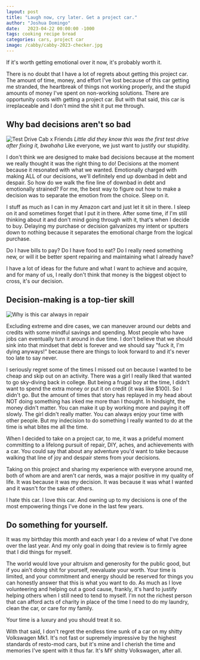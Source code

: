 ```yaml
---
layout: post
title: "Laugh now, cry later. Get a project car."
author: "Joshua Domingo"
date:   2023-04-22 00:00:00 -1000
tags: cooking recipe bread  
categories: cars, project car
image: /cabby/cabby-2023-checker.jpg
---
```

If it's worth getting emotional over it now, it's probably worth it.

There is no doubt that I have a lot of regrets about getting this project car. The amount of time, money, and effort I've lost because of this car getting me stranded, the heartbreak of things not working properly, and the stupid amounts of money I've spent on non-working solutions. There are opportunity costs with getting a project car. But with that said, this car is irreplaceable and I don't mind the shit it put me through.

## Why bad decisions aren't so bad
![Test Drive Cab x Friends](https://www.sudoyashi.com/assets/img/cabby/friends-x-cabby.jpg)
*Little did they know this was the first test drive after fixing it, bwahaha*
Like everyone, we just want to justify our stupidity.

I don't think we are designed to make bad decisions because at the moment we really thought it was the right thing to do! Decisions at the moment because it resonated with what we wanted. Emotionally charged with making ALL of our decisions, we'll definitely end up downbad in debt and despair. So how do we walk the fine line of downbad in debt and emotionally strained? For me, the best way to figure out how to make a decision was to separate the emotion from the choice. Sleep on it.

I stuff as much as I can in my Amazon cart and just let it sit in there. I sleep on it and sometimes forget that I put it in there. After some time, if I'm still thinking about it and don't mind going through with it, that's when I decide to buy. Delaying my purchase or decision galvanizes my intent or sputters down to nothing because it separates the emotional charge from the logical purchase.

Do I have bills to pay? Do I have food to eat? Do I really need something new, or will it be better spent repairing and maintaining what I already have?

I have a lot of ideas for the future and what I want to achieve and acquire, and for many of us, I really don't think that money is the biggest object to cross, it's our decision.

## Decision-making is a top-tier skill

![Why is this car always in repair](https://www.sudoyashi.com/assets/img/cabby-gallery-5.jpg)

Excluding extreme and dire cases, we can maneuver around our debts and credits with some mindful savings and spending. Most people who have jobs can eventually turn it around in due time. I don't believe that we should sink into that mindset that debt is forever and we should say "fuck it, I'm dying anyways!" because there are things to look forward to and it's never too late to say never.

I seriously regret some of the times I missed out on because I wanted to be cheap and skip out on an activity. There was a girl I really liked that wanted to go sky-diving back in college. But being a frugal boy at the time, I didn't want to spend the extra money or put it on credit (it was like $100). So I didn't go. But the amount of times that story has replayed in my head about NOT doing something has irked me more than I thought. In hindsight, the money didn't matter. You can make it up by working more and paying it off slowly. The girl didn't really matter. You can always enjoy your time with other people. But my indecision to do something I really wanted to do at the time is what bites me all the time.

When I decided to take on a project car, to me, it was a prideful moment committing to a lifelong pursuit of repair, DIY, aches, and achievements with a car. You could say that about any adventure you'd want to take because walking that line of joy and despair stems from your decisions.

Taking on this project and sharing my experience with everyone around me, both of whom are and aren't car nerds, was a major positive in my quality of life. It was because it was my decision. It was because it was what I wanted and it wasn't for the sake of others.

I hate this car. I love this car. And owning up to my decisions is one of the most empowering things I've done in the last few years.

## Do something for yourself.

It was my birthday this month and each year I do a review of what I've done over the last year. And my only goal in doing that review is to firmly agree that I did things for myself.

The world would love your altruism and generosity for the public good, but if you ain't doing shit for yourself, reevaluate your worth. Your time is limited, and your commitment and energy should be reserved for things you can honestly answer that this is what you want to do. As much as I love volunteering and helping out a good cause, frankly, it's hard to justify helping others when I still need to tend to myself. I'm not the richest person that can afford acts of charity in place of the time I need to do my laundry, clean the car, or care for my family.

Your time is a luxury and you should treat it so.

With that said, I don't regret the endless time sunk of a car on my shitty Volkswagen Mk1. It's not fast or supremely impressive by the highest standards of resto-mod cars, but it's mine and I cherish the time and memories I've spent with it thus far. It's MY shitty Volkswagen, after all.